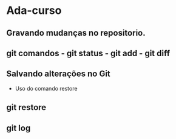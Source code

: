 # Ada-curso

## Gravando mudanças no repositorio.

## git comandos - git status - git add - git diff

## Salvando alterações no Git

- Uso do comando restore

## git restore

## git log
